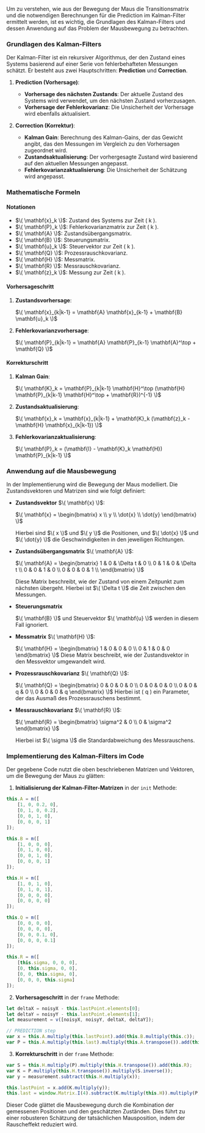 Um zu verstehen, wie aus der Bewegung der Maus die Transitionsmatrix und die notwendigen Berechnungen für die Prediction im Kalman-Filter ermittelt werden, ist es wichtig, die Grundlagen des Kalman-Filters und dessen Anwendung auf das Problem der Mausbewegung zu betrachten. 

### Grundlagen des Kalman-Filters

Der Kalman-Filter ist ein rekursiver Algorithmus, der den Zustand eines Systems basierend auf einer Serie von fehlerbehafteten Messungen schätzt. Er besteht aus zwei Hauptschritten: **Prediction** und **Correction**.

1. **Prediction (Vorhersage)**:
   - **Vorhersage des nächsten Zustands**: Der aktuelle Zustand des Systems wird verwendet, um den nächsten Zustand vorherzusagen.
   - **Vorhersage der Fehlerkovarianz**: Die Unsicherheit der Vorhersage wird ebenfalls aktualisiert.

2. **Correction (Korrektur)**:
   - **Kalman Gain**: Berechnung des Kalman-Gains, der das Gewicht angibt, das den Messungen im Vergleich zu den Vorhersagen zugeordnet wird.
   - **Zustandsaktualisierung**: Der vorhergesagte Zustand wird basierend auf den aktuellen Messungen angepasst.
   - **Fehlerkovarianzaktualisierung**: Die Unsicherheit der Schätzung wird angepasst.

### Mathematische Formeln

#### Notationen

- $\( \mathbf{x}_k \)$: Zustand des Systems zur Zeit \( k \).
- $\( \mathbf{P}_k \)$: Fehlerkovarianzmatrix zur Zeit \( k \).
- $\( \mathbf{A} \)$: Zustandsübergangsmatrix.
- $\( \mathbf{B} \)$: Steuerungsmatrix.
- $\( \mathbf{u}_k \)$: Steuervektor zur Zeit \( k \).
- $\( \mathbf{Q} \)$: Prozessrauschkovarianz.
- $\( \mathbf{H} \)$: Messmatrix.
- $\( \mathbf{R} \)$: Messrauschkovarianz.
- $\( \mathbf{z}_k \)$: Messung zur Zeit \( k \).

#### Vorhersageschritt

1. **Zustandsvorhersage**:
   
   $\( \mathbf{x}_{k|k-1} = \mathbf{A} \mathbf{x}_{k-1} + \mathbf{B} \mathbf{u}_k \)$
  
1. **Fehlerkovarianzvorhersage**:
   
   $\( \mathbf{P}_{k|k-1} = \mathbf{A} \mathbf{P}_{k-1} \mathbf{A}^\top + \mathbf{Q} \)$

#### Korrekturschritt

1. **Kalman Gain**:
   
   $\( \mathbf{K}_k = \mathbf{P}_{k|k-1} \mathbf{H}^\top (\mathbf{H} \mathbf{P}_{k|k-1} \mathbf{H}^\top + \mathbf{R})^{-1} \)$

2. **Zustandsaktualisierung**:
   
   $\( \mathbf{x}_k = \mathbf{x}_{k|k-1} + \mathbf{K}_k (\mathbf{z}_k - \mathbf{H} \mathbf{x}_{k|k-1}) \)$

3. **Fehlerkovarianzaktualisierung**:
   
   $\( \mathbf{P}_k = (\mathbf{I} - \mathbf{K}_k \mathbf{H}) \mathbf{P}_{k|k-1} \)$

### Anwendung auf die Mausbewegung

In der Implementierung wird die Bewegung der Maus modelliert. Die Zustandsvektoren und Matrizen sind wie folgt definiert:

- **Zustandsvektor** $\( \mathbf{x} \)$:
  
  $\( \mathbf{x} = \begin{bmatrix} x \\ y \\ \dot{x} \\ \dot{y} \end{bmatrix} \)$
  
  Hierbei sind $\( x \)$ und $\( y \)$ die Positionen, und $\( \dot{x} \)$ und $\( \dot{y} \)$ die Geschwindigkeiten in den jeweiligen Richtungen.

- **Zustandsübergangsmatrix** $\( \mathbf{A} \)$:
  
  $\( \mathbf{A} = \begin{bmatrix}
  1 & 0 & \Delta t & 0 \\
  0 & 1 & 0 & \Delta t \\
  0 & 0 & 1 & 0 \\
  0 & 0 & 0 & 1 \\
  \end{bmatrix} \)$

  Diese Matrix beschreibt, wie der Zustand von einem Zeitpunkt zum nächsten übergeht. Hierbei ist $\( \Delta t \)$ die Zeit zwischen den Messungen.

- **Steuerungsmatrix** 
  
  $\( \mathbf{B} \)$ und Steuervektor $\( \mathbf{u} \)$ werden in diesem Fall ignoriert.

- **Messmatrix** $\( \mathbf{H} \)$:
  
  $\( \mathbf{H} = \begin{bmatrix}
  1 & 0 & 0 & 0 \\
  0 & 1 & 0 & 0
  \end{bmatrix} \)$
  Diese Matrix beschreibt, wie der Zustandsvektor in den Messvektor umgewandelt wird.

- **Prozessrauschkovarianz** $\( \mathbf{Q} \)$:
  
  $\( \mathbf{Q} = \begin{bmatrix}
  0 & 0 & 0 & 0 \\
  0 & 0 & 0 & 0 \\
  0 & 0 & q & 0 \\
  0 & 0 & 0 & q
  \end{bmatrix} \)$
  Hierbei ist \( q \) ein Parameter, der das Ausmaß des Prozessrauschens bestimmt.

- **Messrauschkovarianz** $\( \mathbf{R} \)$:
  
  $\( \mathbf{R} = \begin{bmatrix}
  \sigma^2 & 0 \\
  0 & \sigma^2
  \end{bmatrix} \)$

  Hierbei ist $\( \sigma \)$ die Standardabweichung des Messrauschens.

### Implementierung des Kalman-Filters im Code

Der gegebene Code nutzt die oben beschriebenen Matrizen und Vektoren, um die Bewegung der Maus zu glätten:

1. **Initialisierung der Kalman-Filter-Matrizen** in der `init` Methode:

```javascript
this.A = m([
    [1, 0, 0.2, 0],
    [0, 1, 0, 0.2],
    [0, 0, 1, 0],
    [0, 0, 0, 1]
]);

this.B = m([
    [1, 0, 0, 0],
    [0, 1, 0, 0],
    [0, 0, 1, 0],
    [0, 0, 0, 1]
]);

this.H = m([
    [1, 0, 1, 0],
    [0, 1, 0, 1],
    [0, 0, 0, 0],
    [0, 0, 0, 0]
]);

this.Q = m([
    [0, 0, 0, 0],
    [0, 0, 0, 0],
    [0, 0, 0.1, 0],
    [0, 0, 0, 0.1]
]);

this.R = m([
    [this.sigma, 0, 0, 0],
    [0, this.sigma, 0, 0],
    [0, 0, this.sigma, 0],
    [0, 0, 0, this.sigma]
]);
```

2. **Vorhersageschritt** in der `frame` Methode:

```javascript
let deltaX = noisyX - this.lastPoint.elements[0];
let deltaY = noisyY - this.lastPoint.elements[1];
let measurement = v([noisyX, noisyY, deltaX, deltaY]);

// PREDICTION step
var x = this.A.multiply(this.lastPoint).add(this.B.multiply(this.c));
var P = this.A.multiply(this.last).multiply(this.A.transpose()).add(this.Q);
```

3. **Korrekturschritt** in der `frame` Methode:

```javascript
var S = this.H.multiply(P).multiply(this.H.transpose()).add(this.R);
var K = P.multiply(this.H.transpose()).multiply(S.inverse());
var y = measurement.subtract(this.H.multiply(x));

this.lastPoint = x.add(K.multiply(y));
this.last = window.Matrix.I(4).subtract(K.multiply(this.H)).multiply(P);
```

Dieser Code glättet die Mausbewegung durch die Kombination der gemessenen Positionen und den geschätzten Zuständen. Dies führt zu einer robusteren Schätzung der tatsächlichen Mausposition, indem der Rauscheffekt reduziert wird.

